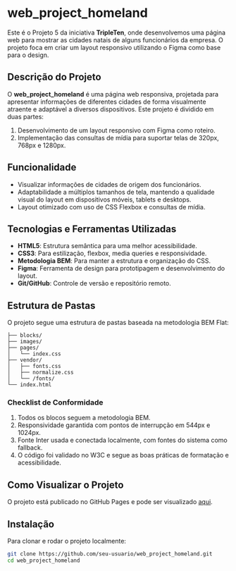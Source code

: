 # web_project_homeland

Este é o Projeto 5 da iniciativa **TripleTen**, onde desenvolvemos uma página web para mostrar as cidades natais de alguns funcionários da empresa. O projeto foca em criar um layout responsivo utilizando o Figma como base para o design.

## Descrição do Projeto

O **web_project_homeland** é uma página web responsiva, projetada para apresentar informações de diferentes cidades de forma visualmente atraente e adaptável a diversos dispositivos. Este projeto é dividido em duas partes:
1. Desenvolvimento de um layout responsivo com Figma como roteiro.
2. Implementação das consultas de mídia para suportar telas de 320px, 768px e 1280px.

## Funcionalidade

- Visualizar informações de cidades de origem dos funcionários.
- Adaptabilidade a múltiplos tamanhos de tela, mantendo a qualidade visual do layout em dispositivos móveis, tablets e desktops.
- Layout otimizado com uso de CSS Flexbox e consultas de mídia.

## Tecnologias e Ferramentas Utilizadas

- **HTML5**: Estrutura semântica para uma melhor acessibilidade.
- **CSS3**: Para estilização, flexbox, media queries e responsividade.
- **Metodologia BEM**: Para manter a estrutura e organização do CSS.
- **Figma**: Ferramenta de design para prototipagem e desenvolvimento do layout.
- **Git/GitHub**: Controle de versão e repositório remoto.

## Estrutura de Pastas

O projeto segue uma estrutura de pastas baseada na metodologia BEM Flat:
```
├── blocks/
├── images/
├── pages/
│   └── index.css
├── vendor/
│   ├── fonts.css
│   ├── normalize.css
│   └── /fonts/
└── index.html
```

### Checklist de Conformidade

1. Todos os blocos seguem a metodologia BEM.
2. Responsividade garantida com pontos de interrupção em 544px e 1024px.
3. Fonte Inter usada e conectada localmente, com fontes do sistema como fallback.
4. O código foi validado no W3C e segue as boas práticas de formatação e acessibilidade.

## Como Visualizar o Projeto

O projeto está publicado no GitHub Pages e pode ser visualizado [aqui](#). 

## Instalação

Para clonar e rodar o projeto localmente:
```bash
git clone https://github.com/seu-usuario/web_project_homeland.git
cd web_project_homeland
```

